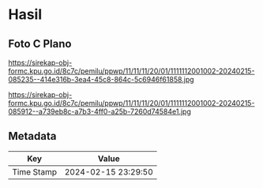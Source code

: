 # Hasil

## Foto C Plano

https://sirekap-obj-formc.kpu.go.id/8c7c/pemilu/ppwp/11/11/11/20/01/1111112001002-20240215-085235--414e316b-3ea4-45c8-864c-5c6946f61858.jpg

https://sirekap-obj-formc.kpu.go.id/8c7c/pemilu/ppwp/11/11/11/20/01/1111112001002-20240215-085912--a739eb8c-a7b3-4ff0-a25b-7260d74584e1.jpg


## Metadata

| Key        | Value               |
| ---------- | ------------------- |
| Time Stamp | 2024-02-15 23:29:50 |



